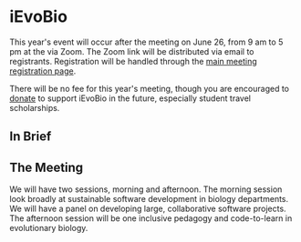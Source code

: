 # iEvoBio

This year's event will occur after the meeting on June 26, from 9 am to 5 pm at the via Zoom. The Zoom link will be distributed via email to registrants. Registration will be handled through the [main meeting registration page](https://www.evolutionmeetings.org/).

There will be no fee for this year's meeting, though you are encouraged to [donate](https://opencollective.com/ievobio) to support iEvoBio in the future, especially student travel scholarships.


## In Brief

## The Meeting

We will have two sessions, morning and afternoon. The morning session look broadly at sustainable software development in biology departments. We will have a panel on developing large, collaborative software projects.
The afternoon session will be one inclusive pedagogy and code-to-learn in evolutionary biology.
